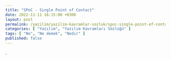 ```yaml
---
title: "SPoC - Single Point of Contact"
date: 2022-11-11 16:15:00 +0300
layout: post
permalink: /yazilim/yazilim-kavramlar-sozluk/spoc-single-point-of-contact
categories: [ "Yazılım", "Yazılım Kavramları Sözlüğü" ]
tags: [ "Ne", "Ne demek", "Nedir" ]
published: false
---
```


.
